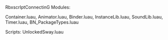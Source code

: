 RbxscrIptConnectinG
Modules:

Container.luau, 
Animator.luau, 
Binder.luau, 
InstanceLib.luau, 
SoundLib.luau, 
Timer.luau, 
BN_PackageTypes.luau

Scripts:
UnlockedSway.luau
